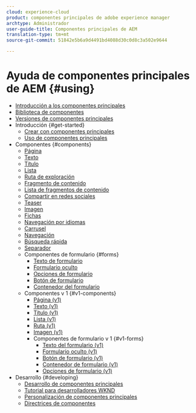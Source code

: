 ```yaml
---
cloud: experience-cloud
product: componentes principales de adobe experience manager
archtype: Administrador
user-guide-title: Componentes principales de AEM
translation-type: tm+mt
source-git-commit: 51842e5b6a9d4491bd4088d30c0d8c3a502e9644

---
```



# Ayuda de componentes principales de AEM {#using}

+ [Introducción a los componentes principales](introduction.md)
+ [Biblioteca de componentes](http://opensource.adobe.com/aem-core-wcm-components/library.html)
+ [Versiones de componentes principales](versions.md)
+ Introducción {#get-started}
   + [Crear con componentes principales](authoring.md)
   + [Uso de componentes principales](using.md)
+ Componentes {#components}
   + [Página](page.md)
   + [Texto](text.md)
   + [Título](title.md)
   + [Lista](list.md)
   + [Ruta de exploración](breadcrumb.md)
   + [Fragmento de contenido](content-fragment-component.md)
   + [Lista de fragmentos de contenido](content-fragment-list.md)
   + [Compartir en redes sociales](sharing.md)
   + [Teaser](teaser.md)
   + [Imagen](image.md)
   + [Fichas](tabs.md)
   + [Navegación por idiomas](language-navigation.md)
   + [Carrusel](carousel.md)
   + [Navegación](navigation.md)
   + [Búsqueda rápida](quick-search.md)
   + [Separador](separator.md)
   + Componentes de formulario {#forms}
      + [Texto de formulario](form-text.md)
      + [Formulario oculto](form-hidden.md)
      + [Opciones de formulario](form-options.md)
      + [Botón de formulario](form-button.md)
      + [Contenedor del formulario](form-container.md)
   + Componentes v 1 {#v1-components}
      + [Página (v1)](page-v1.md)
      + [Texto (v1)](text-v1.md)
      + [Título (v1)](title-v1.md)
      + [Lista (v1)](list-v1.md)
      + [Ruta (v1)](breadcrumb-v1.md)
      + [Imagen (v1)](image-v1.md)
      + Componentes de formulario v 1 {#v1-forms}
         + [Texto del formulario (v1)](form-text-v1.md)
         + [Formulario oculto (v1)](form-hidden-v1.md)
         + [Botón de formulario (v1)](form-button-v1.md)
         + [Contenedor de formulario (v1)](form-container-v1.md)
         + [Opciones de formulario (v1)](form-options-v1.md)
+ Desarrollo {#developing}
   + [Desarrollo de componentes principales](developing.md)
   + [Tutorial para desarrolladores WKND](https://helpx.adobe.com/experience-manager/6-5/sites/developing/using/getting-started.html)
   + [Personalización de componentes principales](customizing.md)
   + [Directrices de componentes](guidelines.md)
